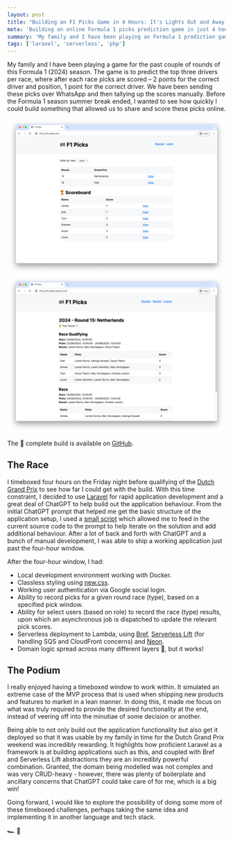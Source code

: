 ```yaml
---
layout: post
title: "Building an F1 Picks Game in 4 Hours: It's Lights Out and Away We Go!"
meta: 'Building an online Formula 1 picks prediction game in just 4 hours using Laravel, ChatGPT, and serverless deployment to AWS Lambda.'
summary: 'My family and I have been playing an Formula 1 prediction game for the 2024 season, sharing our picks via WhatsApp and tallying scores manually. Before the F1 summer break ended, I wanted to see how quickly I could build a platform to streamline this process online.'
tags: ['laravel', 'serverless', 'php']
---
```


My family and I have been playing a game for the past couple of rounds of this Formula 1 (2024) season.
The game is to predict the top three drivers per race, where after each race picks are scored – 2 points for the correct driver and position, 1 point for the correct driver.
We have been sending these picks over WhatsApp and then tallying up the scores manually.
Before the Formula 1 season summer break ended, I wanted to see how quickly I could build something that allowed us to share and score these picks online.

![Screenshot of the F1 Picks homepage, showcasing the race rounds and leader scoreboard](home.png) ![Screenshot of the Dutch Grand Prix picks prediction results](round.png)

The 🏁 complete build is available on [GitHub](https://github.com/eddmann/f1-picks).

## The Race

I timeboxed four hours on the Friday night before qualifying of the [Dutch Grand Prix](https://www.formula1.com/en/racing/2024/netherlands) to see how far I could get with the build.
With this time constraint, I decided to use [Laravel](https://laravel.com/) for rapid application development and a great deal of ChatGPT to help build out the application behaviour.
From the initial ChatGPT prompt that helped me get the basic structure of the application setup, I used a [small script](https://github.com/mufeedvh/code2prompt) which allowed me to feed in the current source code to the prompt to help iterate on the solution and add additional behaviour.
After a lot of back and forth with ChatGPT and a bunch of manual development, I was able to ship a working application just past the four-hour window.

After the four-hour window, I had:

- Local development environment working with Docker.
- Classless styling using [new.css](https://newcss.net/).
- Working user authentication via Google social login.
- Ability to record picks for a given round race (type), based on a specified pick window.
- Ability for select users (based on role) to record the race (type) results, upon which an asynchronous job is dispatched to update the relevant pick scores.
- Serverless deployment to Lambda, using [Bref](https://bref.sh/), [Serverless Lift](https://www.serverless.com/plugins/serverless-lift) (for handling SQS and CloudFront concerns) and [Neon](https://neon.tech/).
- Domain logic spread across many different layers 😬, but it works!

## The Podium

I really enjoyed having a timeboxed window to work within.
It simulated an extreme case of the MVP process that is used when shipping new products and features to market in a lean manner.
In doing this, it made me focus on what was truly required to provide the desired functionality at the end, instead of veering off into the minutiae of some decision or another.

Being able to not only build out the application functionality but also get it deployed so that it was usable by my family in time for the Dutch Grand Prix weekend was incredibly rewarding.
It highlights how proficient Laravel as a framework is at building applications such as this, and coupled with Bref and Serverless Lift abstractions they are an incredibly powerful combination.
Granted, the domain being modelled was not complex and was very CRUD-heavy - however, there was plenty of boilerplate and ancillary concerns that ChatGPT could take care of for me, which is a big win!

Going forward, I would like to explore the possibility of doing some more of these timeboxed challenges, perhaps taking the same idea and implementing it in another language and tech stack.

🏎️ 💨
